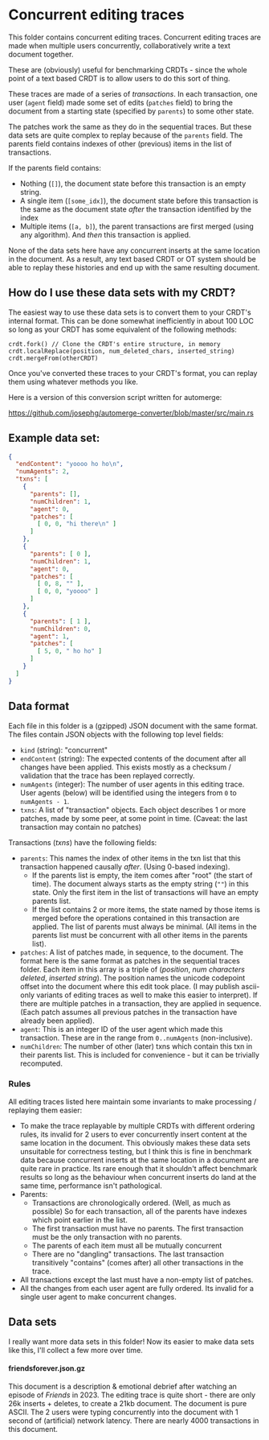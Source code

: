 # Concurrent editing traces

This folder contains concurrent editing traces. Concurrent editing traces are made when multiple users concurrently, collaboratively write a text document together.

These are (obviously) useful for benchmarking CRDTs - since the whole point of a text based CRDT is to allow users to do this sort of thing.

These traces are made of a series of *transactions*. In each transaction, one user (`agent` field) made some set of edits (`patches` field) to bring the document from a starting state (specified by `parents`) to some other state.

The patches work the same as they do in the sequential traces. But these data sets are quite complex to replay because of the `parents` field. The parents field contains indexes of other (previous) items in the list of transactions.

If the parents field contains:

- Nothing (`[]`), the document state before this transaction is an empty string.
- A single item (`[some_idx]`), the document state before this transaction is the same as the document state *after* the transaction identified by the index
- Multiple items (`[a, b]`), the parent transactions are first merged (using any algorithm). And *then* this transaction is applied.

None of the data sets here have any concurrent inserts at the same location in the document. As a result, any text based CRDT or OT system should be able to replay these histories and end up with the same resulting document.


## How do I use these data sets with my CRDT?

The easiest way to use these data sets is to convert them to your CRDT's internal format. This can be done somewhat inefficiently in about 100 LOC so long as your CRDT has some equivalent of the following methods:

```
crdt.fork() // Clone the CRDT's entire structure, in memory
crdt.localReplace(position, num_deleted_chars, inserted_string)
crdt.mergeFrom(otherCRDT)
```

Once you've converted these traces to your CRDT's format, you can replay them using whatever methods you like.

Here is a version of this conversion script written for automerge:

https://github.com/josephg/automerge-converter/blob/master/src/main.rs


## Example data set:

```json
{
  "endContent": "yoooo ho ho\n",
  "numAgents": 2,
  "txns": [
    {
      "parents": [],
      "numChildren": 1,
      "agent": 0,
      "patches": [
        [ 0, 0, "hi there\n" ]
      ]
    },
    {
      "parents": [ 0 ],
      "numChildren": 1,
      "agent": 0,
      "patches": [
        [ 0, 8, "" ],
        [ 0, 0, "yoooo" ]
      ]
    },
    {
      "parents": [ 1 ],
      "numChildren": 0,
      "agent": 1,
      "patches": [
        [ 5, 0, " ho ho" ]
      ]
    }
  ]
}
```


## Data format

Each file in this folder is a (gzipped) JSON document with the same format. The files contain JSON objects with the following top level fields:

- `kind` (string): "concurrent"
- `endContent` (string): The expected contents of the document after all changes have been applied. This exists mostly as a checksum / validation that the trace has been replayed correctly.
- `numAgents` (integer): The number of user agents in this editing trace. User agents (below) will be identified using the integers from `0` to `numAgents - 1`.
- `txns`: A list of "transaction" objects. Each object describes 1 or more patches, made by some peer, at some point in time. (Caveat: the last transaction may contain no patches)

Transactions (*txns*) have the following fields:

- `parents`: This names the index of other items in the txn list that this transaction happened causally *after*. (Using 0-based indexing).
  - If the parents list is empty, the item comes after "root" (the start of time). The document always starts as the empty string (`""`) in this state. Only the first item in the list of transactions will have an empty parents list.
  - If the list contains 2 or more items, the state named by those items is merged before the operations contained in this transaction are applied. The list of parents must always be minimal. (All items in the parents list must be concurrent with all other items in the parents list).
- `patches`: A list of patches made, in sequence, to the document. The format here is the same format as patches in the sequential traces folder. Each item in this array is a triple of (*position*, *num characters deleted*, *inserted string*). The position names the unicode codepoint offset into the document where this edit took place. (I may publish ascii-only variants of editing traces as well to make this easier to interpret). If there are multiple patches in a transaction, they are applied in sequence. (Each patch assumes all previous patches in the transaction have already been applied).
- `agent`: This is an integer ID of the user agent which made this transaction. These are in the range from `0..numAgents` (non-inclusive).
- `numChildren`: The number of other (later) txns which contain this txn in their parents list. This is included for convenience - but it can be trivially recomputed.

### Rules

All editing traces listed here maintain some invariants to make processing / replaying them easier:

- To make the trace replayable by multiple CRDTs with different ordering rules, its invalid for 2 users to ever concurrently insert content at the same location in the document. This obviously makes these data sets unsuitable for correctness testing, but I think this is fine in benchmark data because concurrent inserts at the same location in a document are quite rare in practice. Its rare enough that it shouldn't affect benchmark results so long as the behaviour when concurrent inserts do land at the same time, performance isn't pathological.
- Parents:
  - Transactions are chronologically ordered. (Well, as much as possible) So for each transaction, all of the parents have indexes which point earlier in the list.
  - The first transaction must have no parents. The first transaction must be the only transaction with no parents.
  - The parents of each item must all be mutually concurrent
  - There are no "dangling" transactions. The last transaction transitively "contains" (comes after) all other transactions in the trace.
- All transactions except the last must have a non-empty list of patches.
- All the changes from each user agent are fully ordered. Its invalid for a single user agent to make concurrent changes.


## Data sets

I really want more data sets in this folder! Now its easier to make data sets like this, I'll collect a few more over time.

#### friendsforever.json.gz

This document is a description & emotional debrief after watching an episode of *Friends* in 2023. The editing trace is quite short - there are only 26k inserts + deletes, to create a 21kb document. The document is pure ASCII. The 2 users were typing concurrently into the document with 1 second of (artificial) network latency. There are nearly 4000 transactions in this document.
